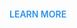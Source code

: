 <h3 style="color: #333; padding: 36px 0 5px; font-weight: 300; text-transform: uppercase; font-size: 24px">

<p style="color: #7f8887; font-size: 14px; font-weight: 400; margin: 0; line-height: 1.8; padding: 0 0 30px;">

<a href="#" style="color: #2792ec; text-decoration: none; font-weight: 600; font-size: 14px;">Learn more</a>

<h5 style="color: #333; padding: 0 0 0 15px; font-weight: 600; text-transform: uppercase; font-size: 14px;"></h5>
